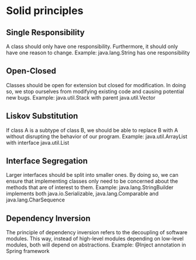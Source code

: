 # Solid principles

## Single Responsibility

A class should only have one responsibility. Furthermore, it should only have one reason to change.
Example: java.lang.String has one responsibility

## Open-Closed

Classes should be open for extension but closed for modification. In doing so, we stop ourselves from modifying 
existing code and causing potential new bugs.
Example: java.util.Stack with parent java.util.Vector

## Liskov Substitution

If class A is a subtype of class B, we should be able to replace B with A without disrupting the behavior of our program.
Example: java.util.ArrayList with interface java.util.List

## Interface Segregation

Larger interfaces should be split into smaller ones. By doing so, we can ensure that implementing classes only need 
to be concerned about the methods that are of interest to them.
Example: java.lang.StringBuilder implements both java.io.Serializable, java.lang.Comparable and java.lang.CharSequence

## Dependency Inversion

The principle of dependency inversion refers to the decoupling of software modules. This way, instead of high-level 
modules depending on low-level modules, both will depend on abstractions.
Example: @Inject annotation in Spring framework
